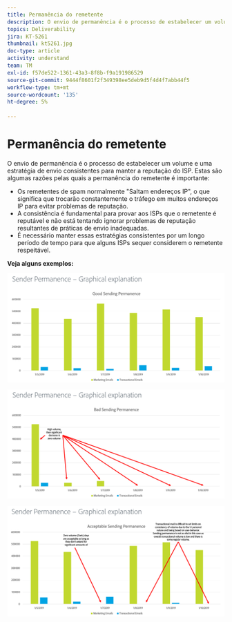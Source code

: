 ```yaml
---
title: Permanência do remetente
description: O envio de permanência é o processo de estabelecer um volume e uma estratégia de envio consistentes para manter a reputação do ISP.
topics: Deliverability
jira: KT-5261
thumbnail: kt5261.jpg
doc-type: article
activity: understand
team: TM
exl-id: f57de522-1361-43a3-8f8b-f9a191986529
source-git-commit: 9444f8601f2f349398ee5deb9d5f4d4f7abb44f5
workflow-type: tm+mt
source-wordcount: '135'
ht-degree: 5%

---
```


# Permanência do remetente

O envio de permanência é o processo de estabelecer um volume e uma estratégia de envio consistentes para manter a reputação do ISP. Estas são algumas razões pelas quais a permanência do remetente é importante:

* Os remetentes de spam normalmente &quot;Saltam endereços IP&quot;, o que significa que trocarão constantemente o tráfego em muitos endereços IP para evitar problemas de reputação.
* A consistência é fundamental para provar aos ISPs que o remetente é reputável e não está tentando ignorar problemas de reputação resultantes de práticas de envio inadequadas.
* É necessário manter essas estratégias consistentes por um longo período de tempo para que alguns ISPs sequer considerem o remetente respeitável.

**Veja alguns exemplos:**

![Boa permanência de envio](assets/Sender_Permanence_1.png)

![Permanência de envio inválida](assets/Sender_Permanence_2.png)

![Permanência de envio aceitável](assets/Sender_Permanence_3.png)

